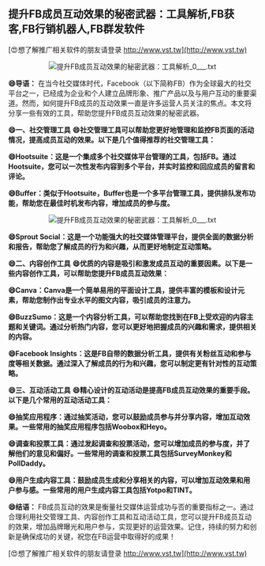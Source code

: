 ## **提升FB成员互动效果的秘密武器：工具解析,FB获客,FB行销机器人,FB群发软件**

[😍想了解推广相关软件的朋友请登录 http://www.vst.tw](http://www.vst.tw)

 <center><img src="https://vst.tw/MP4/tuiguang/png/7.png" alt="提升FB成员互动效果的秘密武器：工具解析_0___.txt"></center>

**😄导语：**
在当今社交媒体时代，Facebook（以下简称FB）作为全球最大的社交平台之一，已经成为企业和个人建立品牌形象、推广产品以及与用户互动的重要渠道。然而，如何提升FB成员的互动效果一直是许多运营人员关注的焦点。本文将分享一些有效的工具，帮助您提升FB成员互动效果的秘密武器。

**😄一、社交管理工具**
**😄社交管理工具可以帮助您更好地管理和监控FB页面的活动情况，提高成员互动的效果。以下是几个值得推荐的社交管理工具：**

**😄Hootsuite：这是一个集成多个社交媒体平台管理的工具，包括FB。通过Hootsuite，您可以一次性发布内容到多个平台，并实时监控和回应成员的留言和评论。**

**😄Buffer：类似于Hootsuite，Buffer也是一个多平台管理工具，提供排队发布功能，帮助您在最佳时机发布内容，增加成员的参与度。**

 <center><img src="https://vst.tw/MP4/tuiguang/png/1.png" alt="提升FB成员互动效果的秘密武器：工具解析_0___.txt"></center>

**😄Sprout Social：这是一个功能强大的社交媒体管理平台，提供全面的数据分析和报告，帮助您了解成员的行为和兴趣，从而更好地制定互动策略。**

**😄二、内容创作工具**
**😄优质的内容是吸引和激发成员互动的重要因素。以下是一些内容创作工具，可以帮助您提升FB成员互动效果：**

**😄Canva：Canva是一个简单易用的平面设计工具，提供丰富的模板和设计元素，帮助您制作出专业水平的图文内容，吸引成员的注意力。**

**😄BuzzSumo：这是一个内容分析工具，可以帮助您找到在FB上受欢迎的内容主题和关键词。通过分析热门内容，您可以更好地把握成员的兴趣和需求，提供相关的内容。**

**😄Facebook Insights：这是FB自带的数据分析工具，提供有关粉丝互动和参与度等相关数据。通过深入了解成员的行为和兴趣，您可以制定更有针对性的互动策略。**

**😄三、互动活动工具**
**😄精心设计的互动活动是提高FB成员互动效果的重要手段。以下是几个常用的互动活动工具：**

**😄抽奖应用程序：通过抽奖活动，您可以鼓励成员参与并分享内容，增加互动效果。一些常用的抽奖应用程序包括Woobox和Heyo。**

**😄调查和投票工具：通过发起调查和投票活动，您可以增加成员的参与度，并了解他们的意见和偏好。一些常用的调查和投票工具包括SurveyMonkey和PollDaddy。**

**😄用户生成内容工具：鼓励成员生成和分享相关的内容，可以增加互动效果和用户参与感。一些常用的用户生成内容工具包括Yotpo和TINT。**

**😄结语：**
FB成员互动的效果是衡量社交媒体运营成功与否的重要指标之一。通过合理利用社交管理工具、内容创作工具和互动活动工具，您可以提升FB成员互动的效果，增加品牌曝光和用户参与，实现更好的运营效果。记住，持续的努力和创新是确保成功的关键，祝您在FB运营中取得好的成果！

[😍想了解推广相关软件的朋友请登录 http://www.vst.tw](http://www.vst.tw)



